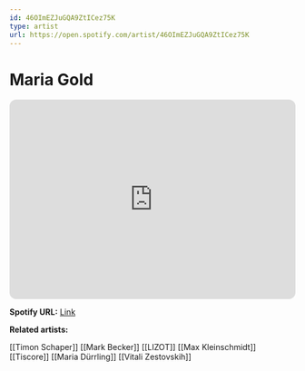 ```yaml
---
id: 46OImEZJuGQA9ZtICez75K
type: artist
url: https://open.spotify.com/artist/46OImEZJuGQA9ZtICez75K
---
```

# Maria Gold

<iframe style="border-radius:12px" src="https://open.spotify.com/embed/artist/46OImEZJuGQA9ZtICez75K" width="100%" height="352" frameBorder="0" allowfullscreen="" allow="autoplay; clipboard-write; encrypted-media; fullscreen; picture-in-picture" loading="lazy"></iframe>

**Spotify URL:** [Link](https://open.spotify.com/artist/46OImEZJuGQA9ZtICez75K)

**Related artists:**

[[Timon Schaper]]
[[Mark Becker]]
[[LIZOT]]
[[Max Kleinschmidt]]
[[Tiscore]]
[[Maria Dürrling]]
[[Vitali Zestovskih]]
